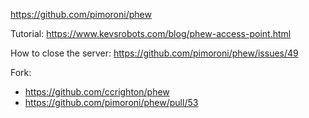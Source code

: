 https://github.com/pimoroni/phew

Tutorial: https://www.kevsrobots.com/blog/phew-access-point.html

How to close the server: https://github.com/pimoroni/phew/issues/49

Fork: 
- https://github.com/ccrighton/phew
- https://github.com/pimoroni/phew/pull/53

